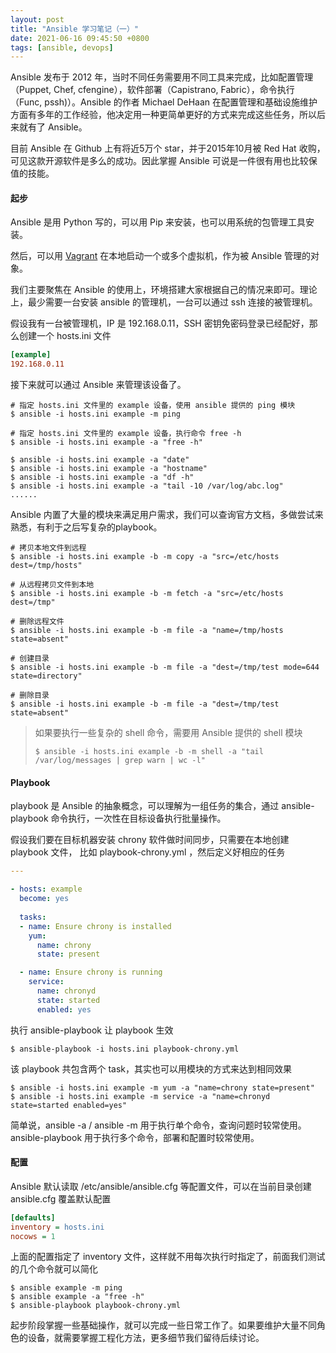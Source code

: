 ```yaml
---
layout: post
title: "Ansible 学习笔记（一）"
date: 2021-06-16 09:45:50 +0800
tags: [ansible, devops]
---
```


Ansible 发布于 2012 年，当时不同任务需要用不同工具来完成，比如配置管理（Puppet, Chef, cfengine），软件部署（Capistrano, Fabric），命令执行（Func,  pssh)）。Ansible 的作者 Michael DeHaan 在配置管理和基础设施维护方面有多年的工作经验，他决定用一种更简单更好的方式来完成这些任务，所以后来就有了 Ansible。

目前 Ansible 在 Github 上有将近5万个 star，并于2015年10月被 Red Hat 收购，可见这款开源软件是多么的成功。因此掌握 Ansible 可说是一件很有用也比较保值的技能。



#### 起步

Ansible 是用 Python 写的，可以用 Pip 来安装，也可以用系统的包管理工具安装。

然后，可以用 [Vagrant](https://www.vagrantup.com/) 在本地启动一个或多个虚拟机，作为被 Ansible 管理的对象。

我们主要聚焦在 Ansible 的使用上，环境搭建大家根据自己的情况来即可。理论上，最少需要一台安装 ansible 的管理机，一台可以通过 ssh 连接的被管理机。

假设我有一台被管理机，IP 是 192.168.0.11，SSH 密钥免密码登录已经配好，那么创建一个 hosts.ini 文件

```ini
[example]
192.168.0.11
```

接下来就可以通过 Ansible 来管理该设备了。

```shell
# 指定 hosts.ini 文件里的 example 设备，使用 ansible 提供的 ping 模块
$ ansible -i hosts.ini example -m ping

# 指定 hosts.ini 文件里的 example 设备，执行命令 free -h
$ ansible -i hosts.ini example -a "free -h"

$ ansible -i hosts.ini example -a "date"
$ ansible -i hosts.ini example -a "hostname"
$ ansible -i hosts.ini example -a "df -h"
$ ansible -i hosts.ini example -a "tail -10 /var/log/abc.log"
......
```

Ansible 内置了大量的模块来满足用户需求，我们可以查询官方文档，多做尝试来熟悉，有利于之后写复杂的playbook。

```shell
# 拷贝本地文件到远程
$ ansible -i hosts.ini example -b -m copy -a "src=/etc/hosts dest=/tmp/hosts"

# 从远程拷贝文件到本地
$ ansible -i hosts.ini example -b -m fetch -a "src=/etc/hosts dest=/tmp"

# 删除远程文件
$ ansible -i hosts.ini example -b -m file -a "name=/tmp/hosts state=absent"

# 创建目录
$ ansible -i hosts.ini example -b -m file -a "dest=/tmp/test mode=644 state=directory"

# 删除目录
$ ansible -i hosts.ini example -b -m file -a "dest=/tmp/test state=absent"
```

> 如果要执行一些复杂的 shell 命令，需要用 Ansible 提供的 shell 模块
>
> ```shell
> $ ansible -i hosts.ini example -b -m shell -a "tail /var/log/messages | grep warn | wc -l"
> ```



#### Playbook

playbook 是 Ansible 的抽象概念，可以理解为一组任务的集合，通过 ansible-playbook 命令执行，一次性在目标设备执行批量操作。

假设我们要在目标机器安装 chrony 软件做时间同步，只需要在本地创建 playbook 文件， 比如 playbook-chrony.yml ，然后定义好相应的任务

```yaml
---

- hosts: example 
  become: yes
  
  tasks:
  - name: Ensure chrony is installed
    yum:
      name: chrony
      state: present

  - name: Ensure chrony is running
    service:
      name: chronyd
      state: started
      enabled: yes
```

 执行 ansible-playbook 让 playbook 生效

```shell
$ ansible-playbook -i hosts.ini playbook-chrony.yml
```

该 playbook 共包含两个 task，其实也可以用模块的方式来达到相同效果

```shell
$ ansible -i hosts.ini example -m yum -a "name=chrony state=present"
$ ansible -i hosts.ini example -m service -a "name=chronyd state=started enabled=yes"
```

简单说，ansible -a / ansible -m 用于执行单个命令，查询问题时较常使用。ansible-playbook 用于执行多个命令，部署和配置时较常使用。



#### 配置

Ansible 默认读取 /etc/ansible/ansible.cfg 等配置文件，可以在当前目录创建 ansible.cfg 覆盖默认配置

```ini
[defaults]
inventory = hosts.ini
nocows = 1
```

上面的配置指定了 inventory 文件，这样就不用每次执行时指定了，前面我们测试的几个命令就可以简化

```shell
$ ansible example -m ping
$ ansible example -a "free -h"
$ ansible-playbook playbook-chrony.yml
```


起步阶段掌握一些基础操作，就可以完成一些日常工作了。如果要维护大量不同角色的设备，就需要掌握工程化方法，更多细节我们留待后续讨论。